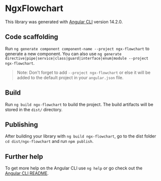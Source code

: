# NgxFlowchart

This library was generated with [Angular CLI](https://github.com/angular/angular-cli) version 14.2.0.

## Code scaffolding

Run `ng generate component component-name --project ngx-flowchart` to generate a new component. You can also use `ng generate directive|pipe|service|class|guard|interface|enum|module --project ngx-flowchart`.
> Note: Don't forget to add `--project ngx-flowchart` or else it will be added to the default project in your `angular.json` file. 

## Build

Run `ng build ngx-flowchart` to build the project. The build artifacts will be stored in the `dist/` directory.

## Publishing

After building your library with `ng build ngx-flowchart`, go to the dist folder `cd dist/ngx-flowchart` and run `npm publish`.

## Further help

To get more help on the Angular CLI use `ng help` or go check out the [Angular CLI README](https://github.com/angular/angular-cli/blob/master/README.md).
